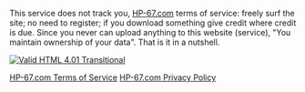 This service does not track you, [HP-67.com](https://hp-67.com/) terms of service: freely surf the site; no need to register; if you download something give credit where credit is due. Since you never can upload anything to this website (service), "You maintain ownership of your data". That is it in a nutshell.  

[![Valid HTML 4.01 Transitional](https://hp-67.com/valid-html401.png)](https://validator.w3.org/check?uri=https%3A%2F%2Fhp-67.com%2Fterms.html)

  

  
[HP-67.com Terms of Service](https://hp-67.com/terms.html) [HP-67.com Privacy Policy](https://hp-67.com/privacy.html)